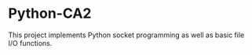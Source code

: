 # Python-CA2
This project implements Python socket programming as well as basic file I/O functions.  
